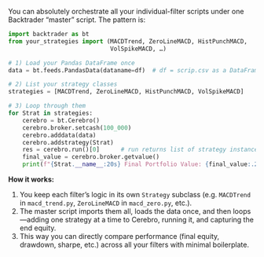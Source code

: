 You can absolutely orchestrate all your individual-filter scripts under one Backtrader “master” script.  The pattern is:

```python
import backtrader as bt
from your_strategies import (MACDTrend, ZeroLineMACD, HistPunchMACD,
                             VolSpikeMACD, …)

# 1) Load your Pandas DataFrame once
data = bt.feeds.PandasData(dataname=df)  # df = scrip.csv as a DataFrame

# 2) List your strategy classes
strategies = [MACDTrend, ZeroLineMACD, HistPunchMACD, VolSpikeMACD]

# 3) Loop through them
for Strat in strategies:
    cerebro = bt.Cerebro()
    cerebro.broker.setcash(100_000)
    cerebro.adddata(data)
    cerebro.addstrategy(Strat)
    res = cerebro.run()[0]      # run returns list of strategy instances
    final_value = cerebro.broker.getvalue()
    print(f"{Strat.__name__:20s} Final Portfolio Value: {final_value:.2f}")
```

**How it works:**

1. You keep each filter’s logic in its own `Strategy` subclass (e.g. `MACDTrend` in `macd_trend.py`, `ZeroLineMACD` in `macd_zero.py`, etc.).
2. The master script imports them all, loads the data once, and then loops—adding one strategy at a time to Cerebro, running it, and capturing the end equity.
3. This way you can directly compare performance (final equity, drawdown, sharpe, etc.) across all your filters with minimal boilerplate.
